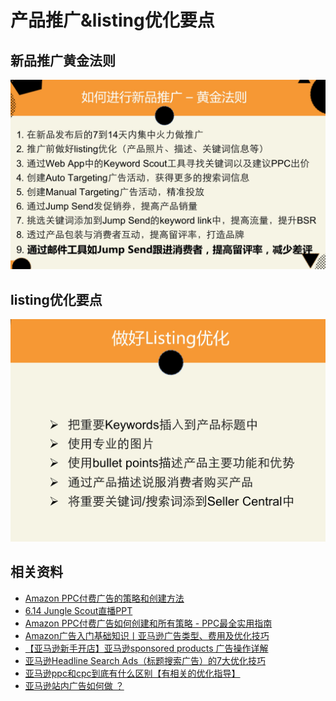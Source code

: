 # 产品推广&listing优化要点

## 新品推广黄金法则

![](media/15361163142338.jpg)


## listing优化要点

![](media/15361163830021.jpg)
## 相关资料
- [Amazon PPC付费广告的策略和创建方法](https://www.junglescout.cn/blog/amazon-ppc-best-practices/)
- [6.14 Jungle Scout直播PPT](http://h5.ppj.io/uhrrA6t3)
- [Amazon PPC付费广告如何创建和所有策略 - PPC最全实用指南](https://zhuanlan.zhihu.com/p/37032524)
- [Amazon广告入门基础知识丨亚马逊广告类型、费用及优化技巧](http://www.cifnews.com/article/35145)
- [​【亚马逊新手开店】亚马逊sponsored products 广告操作详解](http://www.cifnews.com/article/24896)
- [亚马逊Headline Search Ads（标题搜索广告）的7大优化技巧](http://www.cifnews.com/article/28001)
- [亚马逊ppc和cpc到底有什么区别【有相关的优化指导】](http://www.sohu.com/a/163618028_99922276)
- [亚马逊站内广告如何做 ？](https://www.zhihu.com/question/51057686)

